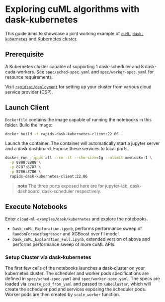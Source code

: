 # Exploring cuML algorithms with dask-kubernetes

This guide aims to showcase a joint working example of [`cuML`](https://docs.rapids.ai/api/cuml/stable/),
[`dask-kubernetes`](https://kubernetes.dask.org/en/latest/index.html) and [Kubernetes cluster](https://kubernetes.io/).

## Prerequisite

A Kubernetes cluster capable of supporting 1 dask-scheduler and 8 dask-cuda-workers.
See `spec/sched-spec.yaml` and `spec/worker-spec.yaml` for resource requirements.

Visit [`rapidsai/deployment`](docs.rapids.ai/deployment) for setting up your cluster from various
cloud service provider (CSP).

## Launch Client

`Dockerfile` contains the image capable of running the notebooks in this folder.
Build the image:

```bash
docker build -t rapids-dask-kubernetes-client:22.06 .
```

Launch the container.
The container will automatically start a jupyter server and a dask dashboard.
Expose these services to local ports.

```bash
docker run --gpus all --rm -it --shm-size=1g --ulimit memlock=-1 \
  -p 8888:8888 \
  -p 8787:8787 \
  -p 8786:8786 \
  rapids-dask-kubernetes-client:22.06
```

> **note**
> The three ports exposed here are for jupyter-lab, dask-dashboard, dask-scheduler
> respectively.

## Execute Notebooks

Enter `cloud-ml-examples/dask/kubernetes` and explore the notebooks.

- `Dask_cuML_Exploration.ipynb`,
performs performance sweep of `RandomForesetRegressor` and XGBoost over fil model.
- `Dask_cuML_Exploration_Full.ipynb`,
extended version of above and performs performance sweep of more cuML APIs.

### Setup Cluster via dask-kubernetes

The first few cells of the notebooks launches a dask-cluster on your kubernetes cluster.
The scheduler and worker pods specifications are defined in `spec/sched-spec.yaml` and `spec/worker-spec.yaml`.
The specs are loaded via `create_pod_from_yaml` and passed to `KubeCluster`,
which will create the scheduler pod and services exposing the scheduler pods.
Worker pods are then created by `scale_worker` function.
